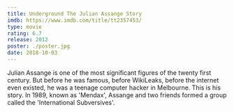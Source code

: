 ```yaml
---
title: Underground The Julian Assange Story
imdb: https://www.imdb.com/title/tt2357453/
type: movie
rating: 6.7
release: 2012
poster: ./poster.jpg
date: 2018-10-03
---
```

Julian Assange is one of the most significant figures of the twenty first century. But before he was famous, before WikiLeaks, before the internet even existed, he was a teenage computer hacker in Melbourne. This is his story. In 1989, known as 'Mendax', Assange and two friends formed a group called the 'International Subversives'.